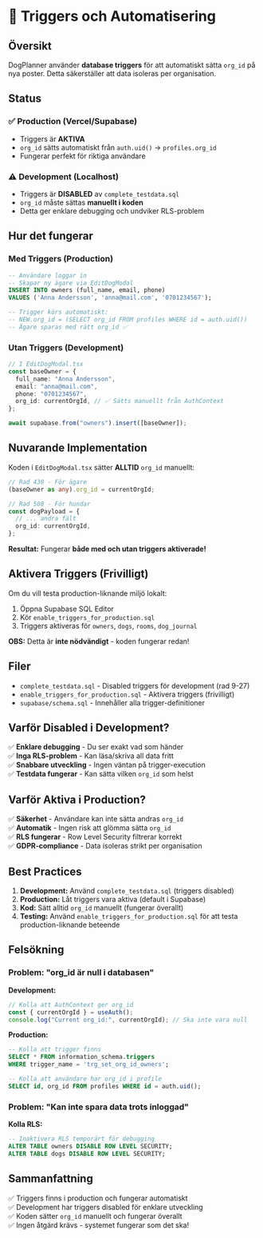 # 🔧 Triggers och Automatisering

## Översikt

DogPlanner använder **database triggers** för att automatiskt sätta `org_id` på nya poster. Detta säkerställer att data isoleras per organisation.

## Status

### ✅ **Production (Vercel/Supabase)**

- Triggers är **AKTIVA**
- `org_id` sätts automatiskt från `auth.uid()` → `profiles.org_id`
- Fungerar perfekt för riktiga användare

### ⚠️ **Development (Localhost)**

- Triggers är **DISABLED** av `complete_testdata.sql`
- `org_id` måste sättas **manuellt i koden**
- Detta ger enklare debugging och undviker RLS-problem

## Hur det fungerar

### Med Triggers (Production)

```sql
-- Användare loggar in
-- Skapar ny ägare via EditDogModal
INSERT INTO owners (full_name, email, phone)
VALUES ('Anna Andersson', 'anna@mail.com', '0701234567');

-- Trigger körs automatiskt:
-- NEW.org_id = (SELECT org_id FROM profiles WHERE id = auth.uid())
-- Ägare sparas med rätt org_id ✅
```

### Utan Triggers (Development)

```typescript
// I EditDogModal.tsx
const baseOwner = {
  full_name: "Anna Andersson",
  email: "anna@mail.com",
  phone: "0701234567",
  org_id: currentOrgId, // ✅ Sätts manuellt från AuthContext
};

await supabase.from("owners").insert([baseOwner]);
```

## Nuvarande Implementation

Koden i `EditDogModal.tsx` sätter **ALLTID** `org_id` manuellt:

```typescript
// Rad 430 - För ägare
(baseOwner as any).org_id = currentOrgId;

// Rad 508 - För hundar
const dogPayload = {
  // ... andra fält
  org_id: currentOrgId,
};
```

**Resultat:** Fungerar **både med och utan triggers aktiverade!**

## Aktivera Triggers (Frivilligt)

Om du vill testa production-liknande miljö lokalt:

1. Öppna Supabase SQL Editor
2. Kör `enable_triggers_for_production.sql`
3. Triggers aktiveras för `owners`, `dogs`, `rooms`, `dog_journal`

**OBS:** Detta är **inte nödvändigt** - koden fungerar redan!

## Filer

- `complete_testdata.sql` - Disabled triggers för development (rad 9-27)
- `enable_triggers_for_production.sql` - Aktivera triggers (frivilligt)
- `supabase/schema.sql` - Innehåller alla trigger-definitioner

## Varför Disabled i Development?

✅ **Enklare debugging** - Du ser exakt vad som händer  
✅ **Inga RLS-problem** - Kan läsa/skriva all data fritt  
✅ **Snabbare utveckling** - Ingen väntan på trigger-execution  
✅ **Testdata fungerar** - Kan sätta vilken `org_id` som helst

## Varför Aktiva i Production?

✅ **Säkerhet** - Användare kan inte sätta andras `org_id`  
✅ **Automatik** - Ingen risk att glömma sätta `org_id`  
✅ **RLS fungerar** - Row Level Security filtrerar korrekt  
✅ **GDPR-compliance** - Data isoleras strikt per organisation

## Best Practices

1. **Development:** Använd `complete_testdata.sql` (triggers disabled)
2. **Production:** Låt triggers vara aktiva (default i Supabase)
3. **Kod:** Sätt alltid `org_id` manuellt (fungerar överallt)
4. **Testing:** Använd `enable_triggers_for_production.sql` för att testa production-liknande beteende

## Felsökning

### Problem: "org_id är null i databasen"

**Development:**

```typescript
// Kolla att AuthContext ger org_id
const { currentOrgId } = useAuth();
console.log("Current org_id:", currentOrgId); // Ska inte vara null
```

**Production:**

```sql
-- Kolla att trigger finns
SELECT * FROM information_schema.triggers
WHERE trigger_name = 'trg_set_org_id_owners';

-- Kolla att användare har org_id i profile
SELECT id, org_id FROM profiles WHERE id = auth.uid();
```

### Problem: "Kan inte spara data trots inloggad"

**Kolla RLS:**

```sql
-- Inaktivera RLS temporärt för debugging
ALTER TABLE owners DISABLE ROW LEVEL SECURITY;
ALTER TABLE dogs DISABLE ROW LEVEL SECURITY;
```

## Sammanfattning

✅ Triggers finns i production och fungerar automatiskt  
✅ Development har triggers disabled för enklare utveckling  
✅ Koden sätter `org_id` manuellt och fungerar överallt  
✅ Ingen åtgärd krävs - systemet fungerar som det ska!
